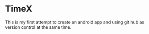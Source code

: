 TimeX
=====

This is my first attempt to create an android app and using git hub as version control at the same time.